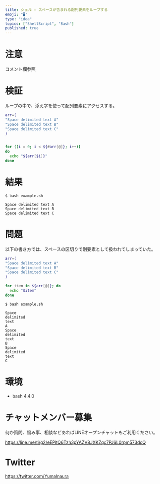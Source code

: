 ```yaml
---
title: シェル — スペースが含まれる配列要素をループする
emoji: "🖥"
type: "idea"
topics: ["ShellScript", "Bash"]
published: true
---
```


# 注意

コメント欄参照

# 検証

ループの中で、添え字を使って配列要素にアクセスする。

```bash:example.sh
arr=(
"Space delimited text A"
"Space delimited text B"
"Space delimited text C"
)


for ((i = 0; i < ${#arr[@]}; i++))
do
  echo "${arr[$i]}"
done
```

# 結果

```
$ bash example.sh
```

```
Space delimited text A
Space delimited text B
Space delimited text C
```

# 問題

以下の書き方では、スペースの区切りで別要素として扱われてしまっていた。

```bash:example.sh
arr=(
"Space delimited text A"
"Space delimited text B"
"Space delimited text C"
)

for item in ${arr[@]}; do
  echo "$item"
done
```

```
$ bash example.sh
```

```
Space
delimited
text
A
Space
delimited
text
B
Space
delimited
text
C
```

# 環境

- bash 4.4.0








<!-- Update From Qiita API -->

# チャットメンバー募集


何か質問、悩み事、相談などあればLINEオープンチャットもご利用ください。

https://line.me/ti/g2/eEPltQ6Tzh3pYAZV8JXKZqc7PJ6L0rpm573dcQ





# Twitter


https://twitter.com/YumaInaura


<!-- Update From Qiita API -->


